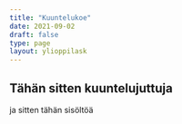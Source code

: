 ```yaml
---
title: "Kuuntelukoe"
date: 2021-09-02
draft: false
type: page
layout: ylioppilask
---
```

## Tähän sitten kuuntelujuttuja
ja sitten tähän sisöltöä
